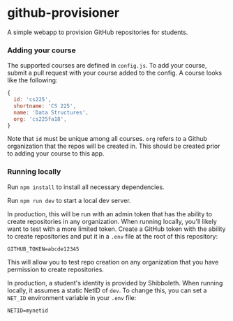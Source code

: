 # github-provisioner

A simple webapp to provision GitHub repositories for students.

### Adding your course

The supported courses are defined in `config.js`. To add your course, submit
a pull request with your course added to the config. A course looks like the
following:

```js
{
  id: 'cs225',
  shortname: 'CS 225',
  name: 'Data Structures',
  org: 'cs225fa18',
}
```

Note that `id` must be unique among all courses. `org` refers to a Github
organization that the repos will be created in. This should be created prior
to adding your course to this app.

### Running locally

Run `npm install` to install all necessary dependencies.

Run `npm run dev` to start a local dev server.

In production, this will be run with an admin token that has the ability to
create repositories in any organization. When running locally, you'll
likely want to test with a more limited token. Create a GitHub token with
the ability to create repositories and put it in a `.env` file at the root
of this repository:

```
GITHUB_TOKEN=abcde12345
```

This will allow you to test repo creation on any organization that you have
permission to create repositories.

In production, a student's identity is provided by Shibboleth. When running
locally, it assumes a static NetID of `dev`. To change this, you can set a
`NET_ID` environment variable in your `.env` file:

```
NETID=mynetid
```
